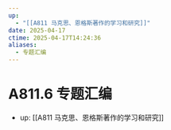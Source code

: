 ```yaml
---
up:
  - "[[A811 马克思、恩格斯著作的学习和研究]]"
date: 2025-04-17
ctime: 2025-04-17T14:24:36
aliases:
  - 专题汇编
---
```


# A811.6 专题汇编

- up: [[A811 马克思、恩格斯著作的学习和研究]]
